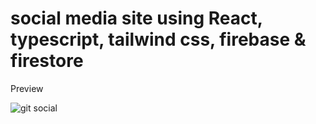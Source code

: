 # social media site using React, typescript, tailwind css, firebase & firestore

Preview


![git social](https://user-images.githubusercontent.com/51136789/236610240-bcd4a91b-7417-42b0-ad22-d9673d8c32f2.png)


